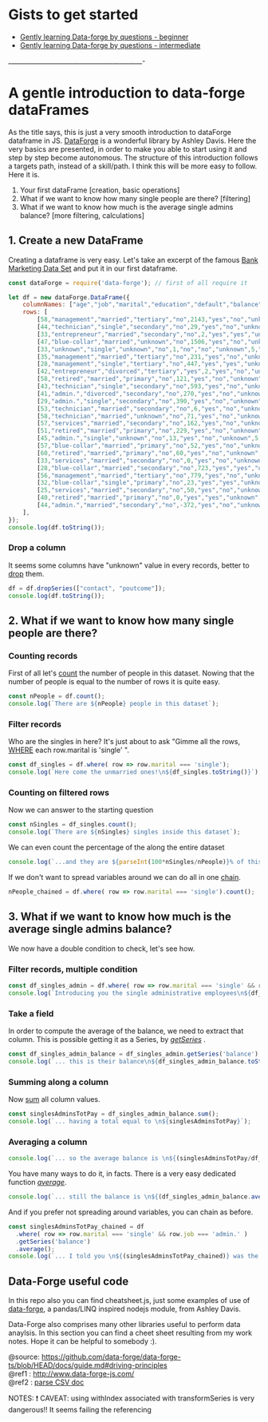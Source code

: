  # Gists to get started
 * [Gently learning Data-forge by questions - beginner](https://gist.github.com/gianfa/2abfb2c60a175cfc610109275018d63a)
 * [Gently learning Data-forge by questions - intermediate](https://gist.github.com/gianfa/1ac10016a678b609a536b4877f4ba810)
  
  __________________________________________-
  
  # A gentle introduction to data-forge dataFrames
 As the title says, this is just a very smooth introduction to dataForge dataframe in JS.
 [DataForge](https://github.com/data-forge/data-forge-ts) is a wonderful library by Ashley Davis.
 Here the very basics are presented, in order to make you able to start using it and step by step become
 autonomous.
 The structure of this introduction follows a targets path, instead of a skill/path. I think this will be more
 easy to follow. Here it is.
  1. Your first dataFrame [creation, basic operations]
  2. What if we want to know how many single people are there? [filtering]
  3. What if we want to know how much is the average single admins balance? [more filtering, calculations]

 ## 1. Create a new DataFrame
 Creating a dataframe is very easy. Let's take an excerpt of the famous [Bank Marketing Data Set](https:archive.ics.uci.edu/ml/datasets/bank+marketing)
 and put it in our first dataframe.
```javascript
const dataForge = require('data-forge'); // first of all require it

let df = new dataForge.DataFrame({
    columnNames: ["age","job","marital","education","default","balance","housing","loan","contact","day","month","duration","campaign","pdays","previous","poutcome","y"],
    rows: [
        [58,"management","married","tertiary","no",2143,"yes","no","unknown",5,"may",261,1,-1,0,"unknown","no"],
        [44,"technician","single","secondary","no",29,"yes","no","unknown",5,"may",151,1,-1,0,"unknown","no"],
        [33,"entrepreneur","married","secondary","no",2,"yes","yes","unknown",5,"may",76,1,-1,0,"unknown","no"],
        [47,"blue-collar","married","unknown","no",1506,"yes","no","unknown",5,"may",92,1,-1,0,"unknown","no"],
        [33,"unknown","single","unknown","no",1,"no","no","unknown",5,"may",198,1,-1,0,"unknown","no"],
        [35,"management","married","tertiary","no",231,"yes","no","unknown",5,"may",139,1,-1,0,"unknown","no"],
        [28,"management","single","tertiary","no",447,"yes","yes","unknown",5,"may",217,1,-1,0,"unknown","no"],
        [42,"entrepreneur","divorced","tertiary","yes",2,"yes","no","unknown",5,"may",380,1,-1,0,"unknown","no"],
        [58,"retired","married","primary","no",121,"yes","no","unknown",5,"may",50,1,-1,0,"unknown","no"],
        [43,"technician","single","secondary","no",593,"yes","no","unknown",5,"may",55,1,-1,0,"unknown","no"],
        [41,"admin.","divorced","secondary","no",270,"yes","no","unknown",5,"may",222,1,-1,0,"unknown","no"],
        [29,"admin.","single","secondary","no",390,"yes","no","unknown",5,"may",137,1,-1,0,"unknown","no"],
        [53,"technician","married","secondary","no",6,"yes","no","unknown",5,"may",517,1,-1,0,"unknown","no"],
        [58,"technician","married","unknown","no",71,"yes","no","unknown",5,"may",71,1,-1,0,"unknown","no"],
        [57,"services","married","secondary","no",162,"yes","no","unknown",5,"may",174,1,-1,0,"unknown","no"],
        [51,"retired","married","primary","no",229,"yes","no","unknown",5,"may",353,1,-1,0,"unknown","no"],
        [45,"admin.","single","unknown","no",13,"yes","no","unknown",5,"may",98,1,-1,0,"unknown","no"],
        [57,"blue-collar","married","primary","no",52,"yes","no","unknown",5,"may",38,1,-1,0,"unknown","no"],
        [60,"retired","married","primary","no",60,"yes","no","unknown",5,"may",219,1,-1,0,"unknown","no"],
        [33,"services","married","secondary","no",0,"yes","no","unknown",5,"may",54,1,-1,0,"unknown","no"],
        [28,"blue-collar","married","secondary","no",723,"yes","yes","unknown",5,"may",262,1,-1,0,"unknown","no"],
        [56,"management","married","tertiary","no",779,"yes","no","unknown",5,"may",164,1,-1,0,"unknown","no"],
        [32,"blue-collar","single","primary","no",23,"yes","yes","unknown",5,"may",160,1,-1,0,"unknown","no"],
        [25,"services","married","secondary","no",50,"yes","no","unknown",5,"may",342,1,-1,0,"unknown","no"],
        [40,"retired","married","primary","no",0,"yes","yes","unknown",5,"may",181,1,-1,0,"unknown","no"],
        [44,"admin.","married","secondary","no",-372,"yes","no","unknown",5,"may",172,1,-1,0,"unknown","no"],
    ],
});
console.log(df.toString());
```

 ### Drop a column
 It seems some columns have "unknown" value in every records, better to [drop](https://github.com/data-forge/data-forge-ts/blob/master/docs/guide.md#removing-columns) them.
```javascript
df = df.dropSeries(["contact", "poutcome"]);
console.log(df.toString());
```

 ## 2. What if we want to know how many single people are there?

 ### Counting records
 First of all let's [count](https://github.com/data-forge/data-forge-ts/blob/master/docs/guide.md#aggregate) the number of people in this dataset.
 Nowing that the number of people is equal to the number of rows it is quite easy.
```javascript
const nPeople = df.count();
console.log(`There are ${nPeople} people in this dataset`);
```

 ### Filter records
 Who are the singles in here?
 It's just about to ask "Gimme all the rows, [WHERE](https://github.com/data-forge/data-forge-ts/blob/master/docs/guide.md#filtering) each row.marital is 'single' ".
```javascript
const df_singles = df.where( row => row.marital === 'single');
console.log(`Here come the unmarried ones!\n${df_singles.toString()}`);
```

 ### Counting on filtered rows
 Now we can answer to the starting question
```javascript
const nSingles = df_singles.count();
console.log(`There are ${nSingles} singles inside this dataset`);
```

 We can even count the percentage of the along the entire dataset
```javascript
console.log(`...and they are ${parseInt(100*nSingles/nPeople)}% of this dataset`);
```

 If we don't want to spread variables around we can do all in one [chain](https://github.com/data-forge/data-forge-ts/blob/master/docs/guide.md#immutability-and-chained-functions).
```javascript
nPeople_chained = df.where( row => row.marital === 'single').count();
```

 ## 3. What if we want to know how much is the average single admins balance?
 We now have a double condition to check, let's see how.

 ### Filter records, multiple condition
```javascript
const df_singles_admin = df.where( row => row.marital === 'single' && row.job === 'admin.' );
console.log(`Introducing you the single administrative employees\n${df_singles_admin.toString()}`);
```

 ### Take a field
 In order to compute the average of the balance, we need to extract that column.
 This is possible getting it as a Series, by [_getSeries_](https://github.com/data-forge/data-forge-ts/blob/master/docs/guide.md#extracting-columns-and-series-from-a-dataframe) .
```javascript
const df_singles_admin_balance = df_singles_admin.getSeries('balance');
console.log(`... this is their balance\n${df_singles_admin_balance.toString()}`);
```

 ### Summing along a column
 Now [sum](https://data-forge.github.io/data-forge-ts/classes/series.html#sum) all column values.
```javascript
const singlesAdminsTotPay = df_singles_admin_balance.sum();
console.log(`... having a total equal to \n${singlesAdminsTotPay}`);
```

 ### Averaging a column
```javascript
console.log(`... so the average balance is \n${(singlesAdminsTotPay/df_singles_admin.count())}`);
```

 You have many ways to do it, in facts.
 There is a very easy dedicated function [_average_](https://data-forge.github.io/data-forge-ts/classes/series.html#average).
```javascript
console.log(`... still the balance is \n${(df_singles_admin_balance.average())}`);
```
 And if you prefer not spreading around variables, you can chain as before.
```javascript
const singlesAdminsTotPay_chained = df
  .where( row => row.marital === 'single' && row.job === 'admin.' )
  .getSeries('balance')
  .average();
console.log(`... I told you \n${(singlesAdminsTotPay_chained)} was the average balance for single admins in here`);
```

## Data-Forge useful code
In this repo also you can find cheatsheet.js, just some examples of use of [data-forge](https://github.com/data-forge/data-forge-ts/blob/master/docs/guide.md), a pandas/LINQ inspired nodejs module, from Ashley Davis.  

Data-Forge also comprises many other libraries useful to perform data anaylsis.
In this section you can find a cheet sheet resulting from my work notes. Hope it can be helpful to somebody :).

@source: https://github.com/data-forge/data-forge-ts/blob/HEAD/docs/guide.md#driving-principles  
@ref1 : http://www.data-forge-js.com/  
@ref2 : [parse CSV doc](http://csv.adaltas.com/parse/)
  
NOTES:
   ❗ CAVEAT: using withIndex associated with transformSeries is very dangerous!! It seems failing the referencing
